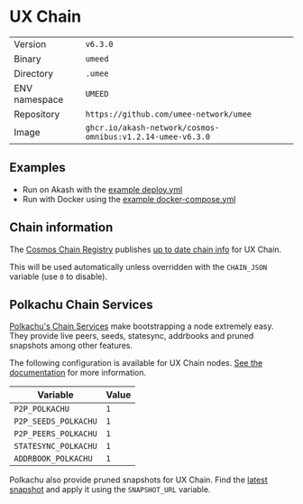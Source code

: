# UX Chain

| | |
|---|---|
|Version|`v6.3.0`|
|Binary|`umeed`|
|Directory|`.umee`|
|ENV namespace|`UMEED`|
|Repository|`https://github.com/umee-network/umee`|
|Image|`ghcr.io/akash-network/cosmos-omnibus:v1.2.14-umee-v6.3.0`|

## Examples

- Run on Akash with the [example deploy.yml](./deploy.yml)
- Run with Docker using the [example docker-compose.yml](./docker-compose.yml)

## Chain information

The [Cosmos Chain Registry](https://github.com/cosmos/chain-registry) publishes [up to date chain info](https://raw.githubusercontent.com/cosmos/chain-registry/master/umee/chain.json) for UX Chain.

This will be used automatically unless overridden with the `CHAIN_JSON` variable (use `0` to disable).

## Polkachu Chain Services

[Polkachu's Chain Services](https://www.polkachu.com/networks/umee) make bootstrapping a node extremely easy. They provide live peers, seeds, statesync, addrbooks and pruned snapshots among other features.

The following configuration is available for UX Chain nodes. [See the documentation](../README.md#polkachu-services) for more information.

|Variable|Value|
|---|---|
|`P2P_POLKACHU`|`1`|
|`P2P_SEEDS_POLKACHU`|`1`|
|`P2P_PEERS_POLKACHU`|`1`|
|`STATESYNC_POLKACHU`|`1`|
|`ADDRBOOK_POLKACHU`|`1`|

Polkachu also provide pruned snapshots for UX Chain. Find the [latest snapshot](https://polkachu.com/tendermint_snapshots/umee) and apply it using the `SNAPSHOT_URL` variable.

